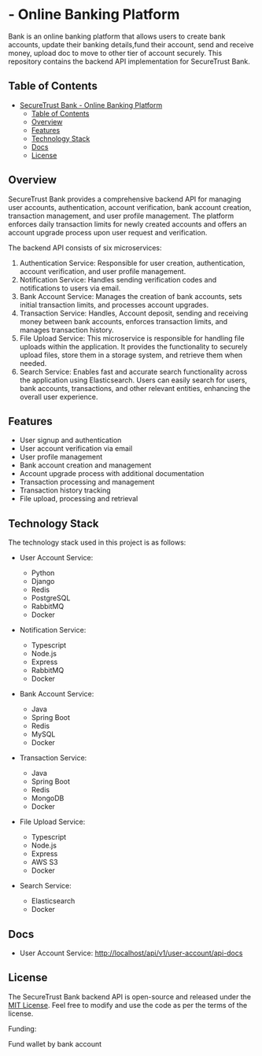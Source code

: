 # - Online Banking Platform

 Bank is an online banking platform that allows users to create bank accounts, update their banking details,fund their account, send and receive money, upload doc to move to other tier of account securely. This repository contains the backend API implementation for SecureTrust Bank.

## Table of Contents

- [SecureTrust Bank - Online Banking Platform](#securetrust-bank---online-banking-platform)
    - [Table of Contents](#table-of-contents)
    - [Overview](#overview)
    - [Features](#features)
    - [Technology Stack](#technology-stack)
    - [Docs](#docs)
    - [License](#license)

## Overview

SecureTrust Bank provides a comprehensive backend API for managing user accounts, authentication, account verification, bank account creation, transaction management, and user profile management. The platform enforces daily transaction limits for newly created accounts and offers an account upgrade process upon user request and verification.

The backend API consists of six microservices:

1. Authentication Service: Responsible for user creation, authentication, account verification, and user profile management.
2. Notification Service: Handles sending verification codes and notifications to users via email.
3. Bank Account Service: Manages the creation of bank accounts, sets initial transaction limits, and processes account upgrades.
4. Transaction Service: Handles, Account deposit, sending and receiving money between bank accounts, enforces transaction limits, and manages transaction history.
5. File Upload Service: This microservice is responsible for handling file uploads within the application. It provides the functionality to securely upload files, store them in a storage system, and retrieve them when needed.
6. Search Service: Enables fast and accurate search functionality across the application using Elasticsearch. Users can easily search for users, bank accounts, transactions, and other relevant entities, enhancing the overall user experience.

## Features

- User signup and authentication
- User account verification via email
- User profile management
- Bank account creation and management
- Account upgrade process with additional documentation
- Transaction processing and management
- Transaction history tracking
- File upload, processing and retrieval

## Technology Stack

The technology stack used in this project is as follows:

- User Account Service:
    - Python
    - Django
    - Redis
    - PostgreSQL
    - RabbitMQ
    - Docker

- Notification Service:
    - Typescript
    - Node.js
    - Express
    - RabbitMQ
    - Docker

- Bank Account Service:
    - Java
    - Spring Boot
    - Redis
    - MySQL
    - Docker

- Transaction Service:
    - Java
    - Spring Boot
    - Redis
    - MongoDB
    - Docker

- File Upload Service:
    - Typescript
    - Node.js
    - Express
    - AWS S3
    - Docker

- Search Service:
    - Elasticsearch
    - Docker

## Docs

- User Account Service: <http://localhost/api/v1/user-account/api-docs>

## License

The SecureTrust Bank backend API is open-source and released under the [MIT License](LICENSE). Feel free to modify and use the code as per the terms of the license.


Funding:

Fund wallet by bank account